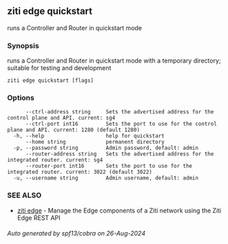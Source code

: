 ## ziti edge quickstart

runs a Controller and Router in quickstart mode

### Synopsis

runs a Controller and Router in quickstart mode with a temporary directory; suitable for testing and development

```
ziti edge quickstart [flags]
```

### Options

```
      --ctrl-address string     Sets the advertised address for the control plane and API. current: sg4
      --ctrl-port int16         Sets the port to use for the control plane and API. current: 1280 (default 1280)
  -h, --help                    help for quickstart
      --home string             permanent directory
  -p, --password string         Admin password, default: admin
      --router-address string   Sets the advertised address for the integrated router. current: sg4
      --router-port int16       Sets the port to use for the integrated router. current: 3022 (default 3022)
  -u, --username string         Admin username, default: admin
```

### SEE ALSO

* [ziti edge](../edge.md)	 - Manage the Edge components of a Ziti network using the Ziti Edge REST API

###### Auto generated by spf13/cobra on 26-Aug-2024
